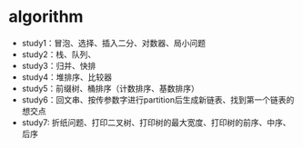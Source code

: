 # algorithm

- study1：冒泡、选择、插入二分、对数器、局小问题
- study2：栈、队列、
- study3：归并、快排
- study4：堆排序、比较器
- study5：前缀树、桶排序（计数排序、基数排序）
- study6：回文串、按传参数字进行partition后生成新链表、找到第一个链表的想交点
- study7: 折纸问题、打印二叉树、打印树的最大宽度、打印树的前序、中序、后序